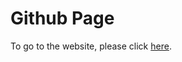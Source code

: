 <h1> Github Page </h1>



<p>To go to the website, please click <a href="https://www.abhishekmadhu.github.io">here</a>.</p>
